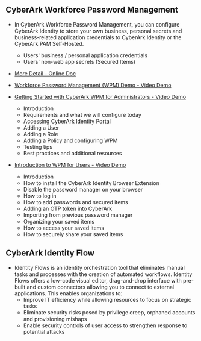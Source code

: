 ## CyberArk Workforce Password Management
 - In CyberArk Workforce Password Management, you can configure CyberArk Identity to store your own business, personal secrets and business-related application credentials to CyberArk Identity or the CyberArk PAM Self-Hosted.
    - Users' business / personal application credentials
    - Users' non-web app secrets (Secured Items)
  - [More Detail - Online Doc](https://docs.cyberark.com/Product-Doc/OnlineHelp/Idaptive/Latest/en/Content/SecureStorage/SecureStorage.htm)
 
  - [Workforce Password Management (WPM) Demo - Video Demo](https://www.youtube.com/watch?v=f6fC4_F-JGE)
  - [Getting Started with CyberArk WPM for Administrators - Video Demo](https://www.youtube.com/watch?v=RHIvP3Rlwss)
    - Introduction
    - Requirements and what we will configure today
    - Accessing CyberArk Identity Portal
    - Adding a User
    - Adding a Role
    - Adding a Policy and configuring WPM
    - Testing tips
    - Best practices and additional resources

  - [Introduction to WPM for Users - Video Demo](https://www.youtube.com/watch?v=JXLk6syGLtQ)
    - Introduction
    - How to install the CyberArk Identity Browser Extension
    - Disable the password manager on your browser
    - How to log in
    - How to add passwords and secured items
    - Adding an OTP token into CyberArk
    - Importing from previous password manager
    - Organizing your saved items
    - How to access your saved items
    - How to securely share your saved items 

## CyberArk Identity Flow
 - Identity Flows is an identity orchestration tool that eliminates manual tasks and processes with the creation of automated workflows. Identity Flows offers a low-code visual editor, drag-and-drop interface with pre-built and custom connectors allowing you to connect to external applications. This enables organizations to:
   - Improve IT efficiency while allowing resources to focus on strategic tasks
   - Eliminate security risks posed by privilege creep, orphaned accounts and provisioning mishaps
   - Enable security controls of user access to strengthen response to potential attacks

